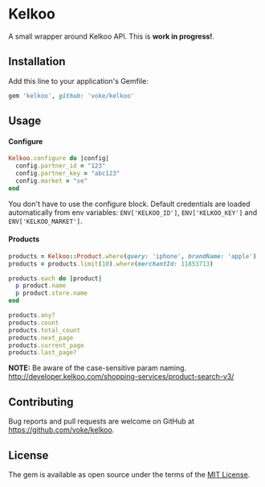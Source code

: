 # Kelkoo

A small wrapper around Kelkoo API. This is **work in progress!**.

## Installation

Add this line to your application's Gemfile:

```ruby
gem 'kelkoo', github: 'voke/kelkoo'
```

## Usage

#### Configure
```ruby
Kelkoo.configure do |config|
  config.partner_id = "123"
  config.partner_key = "abc123"
  config.market = "se"
end
```

You don't have to use the configure block. Default credentials are loaded
automatically from env variables: `ENV['KELKOO_ID']`, `ENV['KELKOO_KEY']`
and `ENV['KELKOO_MARKET']`.

#### Products
```ruby
products = Kelkoo::Product.where(query: 'iphone', brandName: 'apple')
products = products.limit(10).where(merchantId: 11853713)

products.each do |product|
  p product.name
  p product.store.name
end

products.any?
products.count
products.total_count
products.next_page
products.current_page
products.last_page?

```
**NOTE:** Be aware of the case-sensitive param naming.
http://developer.kelkoo.com/shopping-services/product-search-v3/

## Contributing

Bug reports and pull requests are welcome on GitHub at https://github.com/voke/kelkoo.

## License

The gem is available as open source under the terms of the [MIT License](http://opensource.org/licenses/MIT).
